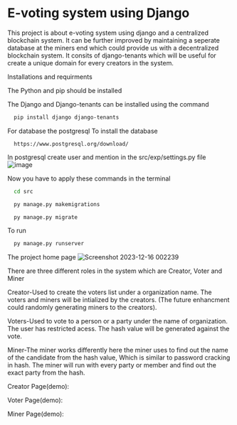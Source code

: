 # E-voting system using Django
This project is about e-voting system using django and a centralized blockchain system. It can be further improved by maintaining a seperate database at the miners end which could provide us with a decentralized blockchain system. It consits of django-tenants which will be useful for create a unique domain for every creators in the system. 

Installations and requirments

The Python and pip should be installed

The Django and Django-tenants can be installed using the command

```bash
  pip install django django-tenants
```

For database the postgresql
  To install the database

```http
  https://www.postgresql.org/download/
```

In postgresql create user and mention in the src/exp/settings.py file
![image](https://github.com/Raghav-1403/E-voting-system/assets/116968337/5bb0455c-b07d-4b0d-81fb-ba00654827ae)

Now you have to apply these commands in the terminal

```bash
  cd src
```
```bash
  py manage.py makemigrations
```
```bash
  py manage.py migrate
```
To run
```bash
  py manage.py runserver
```





The project home page
![Screenshot 2023-12-16 002239](https://github.com/Raghav-1403/E-voting-system/assets/116968337/ed17d3e0-369f-4532-9f2c-48d6175b0ae0)

There are three different roles in the system which are Creator, Voter and Miner

Creator-Used to create the voters list under a organization name. The voters and miners will be intialized by the creators. (The future enhancment could randomly generating miners to the creators).

Voters-Used to vote to a person or a party under the name of organization. The user has restricted acess. The hash value will be generated against the vote.

Miner-The miner works differently here the miner uses to find out the name of the candidate from the hash value, Which is similar to password cracking in hash. The miner will run with every party or member and find out the exact party from the hash.

Creator Page(demo):


Voter Page(demo):


Miner Page(demo):




